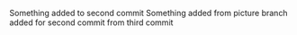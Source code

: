 Something added to second commit
Something added from picture branch  added for second commit from third commit
